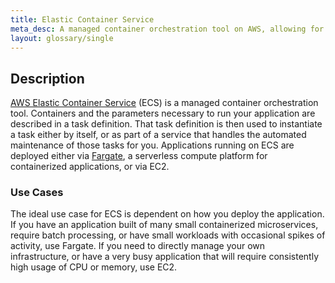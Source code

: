 ```yaml
---
title: Elastic Container Service
meta_desc: A managed container orchestration tool on AWS, allowing for the deployment and automated management of containerized applications.
layout: glossary/single
---
```


## Description

[AWS Elastic Container Service](https://aws.amazon.com/ecs/) (ECS) is a managed container orchestration tool. Containers and the parameters necessary to run your application are described in a task definition. That task definition is then used to instantiate a task either by itself, or as part of a service that handles the automated maintenance of those tasks for you. Applications running on ECS are deployed either via [Fargate](learn/glossary/aws-fargate), a serverless compute platform for containerized applications, or via EC2.

### Use Cases

The ideal use case for ECS is dependent on how you deploy the application. If you have an application built of many small containerized microservices, require batch processing, or have small workloads with occasional spikes of activity, use Fargate. If you need to directly manage your own infrastructure, or have a very busy application that will require consistently high usage of CPU or memory, use EC2.
